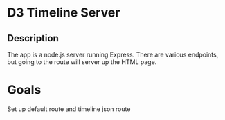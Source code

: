 # D3 Timeline Server #

Description
------------

The app is a node.js server running Express. There are various endpoints, but going to the route will server up the HTML page.

# Goals #

Set up default route and timeline json route


